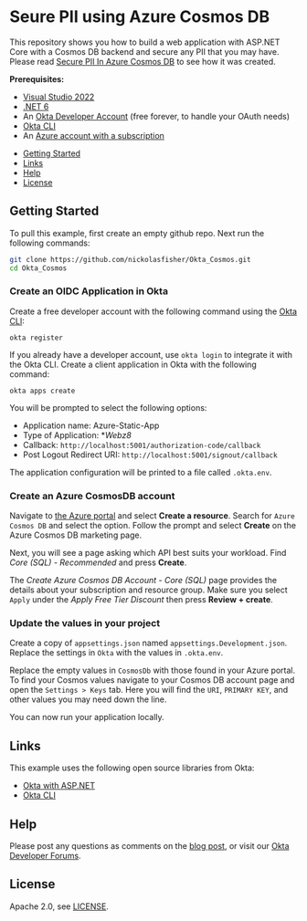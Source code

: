 # Seure PII using Azure Cosmos DB

This repository shows you how to build a web application with ASP.NET Core with a Cosmos DB backend and secure any PII that you may have.  Please read [Secure PII In Azure Cosmos DB][blog] to see how it was created.

**Prerequisites:**

- [Visual Studio 2022](https://visualstudio.microsoft.com/downloads/)
- [.NET 6](https://dotnet.microsoft.com/en-us/download/dotnet/6.0)
- An [Okta Developer Account](https://developer.okta.com/) (free forever, to handle your OAuth needs)
- [Okta CLI](https://cli.okta.com)
- An [Azure account with a subscription](https://azure.microsoft.com/en-us/)

* [Getting Started](#getting-started)
* [Links](#links)
* [Help](#help)
* [License](#license)

## Getting Started

To pull this example, first create an empty github repo.  Next run the following commands:

```bash
git clone https://github.com/nickolasfisher/Okta_Cosmos.git
cd Okta_Cosmos
```

### Create an OIDC Application in Okta

Create a free developer account with the following command using the [Okta CLI](https://cli.okta.com):

```shell
okta register
```
If you already have a developer account, use `okta login` to integrate it with the Okta CLI. 
Create a client application in Okta with the following command:

```shell
okta apps create
```

You will be prompted to select the following options:
- Application name: Azure-Static-App
- Type of Application: **Webz8*
- Callback: `http://localhost:5001/authorization-code/callback`
- Post Logout Redirect URI: `http://localhost:5001/signout/callback`

The application configuration will be printed to a file called `.okta.env`. 

### Create an Azure CosmosDB account

Navigate to [the Azure portal](https://portal.azure.com) and select **Create a resource**.  Search for `Azure Cosmos DB` and select the option.  Follow the prompt and select **Create** on the Azure Cosmos DB marketing page.

Next, you will see a page asking which API best suits your workload.  Find *Core (SQL) - Recommended* and press **Create**.  

The *Create Azure Cosmos DB Account - Core (SQL)* page provides the details about your subscription and resource group.  Make sure you select `Apply` under the *Apply Free Tier Discount* then press **Review + create**.

### Update the values in your project

Create a copy of `appsettings.json` named `appsettings.Development.json`.  Replace the settings in `Okta` with the values in `.okta.env`.

Replace the empty values in `CosmosDb` with those found in your Azure portal.   To find your Cosmos values navigate to your Cosmos DB account page and open the `Settings > Keys` tab.  Here you will find the `URI`, `PRIMARY KEY`, and other values you may need down the line.

You can now run your application locally.

## Links

This example uses the following open source libraries from Okta:

* [Okta with ASP.NET](https://github.com/okta/okta-aspnet)
* [Okta CLI](https://github.com/okta/okta-cli)

## Help

Please post any questions as comments on the [blog post][blog], or visit our [Okta Developer Forums](https://devforum.okta.com/).

## License

Apache 2.0, see [LICENSE](LICENSE).

[blog]: https://developer.okta.com/blog/2021/xyz
